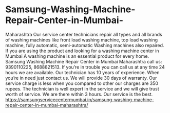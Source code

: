 # Samsung-Washing-Machine-Repair-Center-in-Mumbai-
Maharashtra Our service center technicians repair all types and all brands of washing machines like front load washing machine, top load washing machine, fully automatic, semi-automatic Washing machines also repaired. If you are using the product and looking for a washing machine center in Mumbai A washing machine is an essential product for every home. Samsung Washing Machine Repair Center in Mumbai Maharashtra    call us: 9390110225, 8688821513. If you’re in trouble you can call us at any time 24 hours we are available. Our technician has 10 years of experience. When you’re in need just contact us. We will provide 30 days of warranty. Our service charge is less when you compared to other our charges are 350 rupees. The technician is well expert in the service and we will give trust worth of service. We are there within 3 hours. Our service is the best. https://samsungservicecentermumbai.in/samsung-washing-machine-repair-center-in-mumbai-maharashtra/
